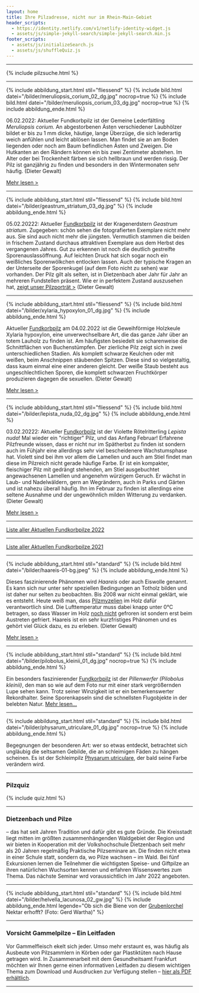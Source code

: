 ```yaml
---
layout: home
title: Ihre Pilzadresse, nicht nur im Rhein-Main-Gebiet
header_scripts:
  - https://identity.netlify.com/v1/netlify-identity-widget.js
  - assets/js/simple-jekyll-search/simple-jekyll-search.min.js
footer_scripts:
  - assets/js/initializeSearch.js
  - assets/js/shuffleQuiz.js
---
```

- - -

{% include pilzsuche.html %}

- - -

{% include abbildung_start.html stil="fliessend" %}
{% include bild.html datei="/bilder/meruliopsis_corium_02_dg.jpg" nocrop=true %}
{% include bild.html datei="/bilder/meruliopsis_corium_03_dg.jpg" nocrop=true %}
{% include abbildung_ende.html %}

06.02.2022: Aktueller Fundkorbpilz ist der Gemeine Lederfältling *Meruliopsis corium.* An abgestorbenen Ästen verschiedener Laubhölzer bildet er bis zu 1 mm dicke, häutige, lange Überzüge, die sich lederartig weich anfühlen und leicht ablösen lassen. Man findet sie an am Boden liegenden oder noch am Baum befindlichen Ästen und Zweigen. Die Hutkanten an den Rändern können ein bis zwei Zentimeter abstehen. Im Alter oder bei Trockenheit färben sie sich hellbraun und werden rissig. Der Pilz ist ganzjährig zu finden und besonders in den Wintermonaten sehr häufig. (Dieter Gewalt)

[Mehr lesen >](/pilze/neuer-name-meruliopsis-corium-gemeiner-lederfältling)

<div style="clear:  both"></div>

- - -

{% include abbildung_start.html stil="fliessend" %}
{% include bild.html datei="/bilder/geastrum_striatum_03_dg.jpg" %}
{% include abbildung_ende.html %}

05.02.20222: Aktueller [Fundkorbpilz](AA "Glossar-") ist der Kragenerdstern *Geastrum striatum*. Zugegeben: schön sehen die fotografierten Exemplare nicht mehr aus. Sie sind auch nicht mehr die jüngsten. Vermutlich stammen die beiden in frischem Zustand durchaus attraktiven Exemplare aus dem Herbst des vergangenen Jahres. Gut zu erkennen ist noch die deutlich gestreifte Sporenauslassöffnung. Auf leichten Druck hat sich sogar noch ein weißliches Sporenwölkchen entlocken lassen. Auch der typische Kragen an der Unterseite der Sporenkugel (auf dem Foto nicht zu sehen) war vorhanden. Der Pilz gilt als selten, ist in Dietzenbach aber Jahr für Jahr an mehreren Fundstellen präsent. Wie er in perfektem Zustand auszusehen hat, [zeigt unser Pilzporträt >](/pilze/geastrum-striatum-kragen-erdstern) (Dieter Gewalt)

<div style="clear:  both"></div>

- - -

{% include abbildung_start.html stil="fliessend" %}
{% include bild.html datei="/bilder/xylaria_hypoxylon_01_dg.jpg" %}
{% include abbildung_ende.html %}

Aktueller [Fundkorbpilz](AA "Glossar-") am 04.02.2022 ist die Geweihförmige Holzkeule Xylaria hypoxylon, eine unverwechselbare Art, die das ganze Jahr über an totem Lauholz zu finden ist. Am häufigsten besiedelt sie scharenweise die Schnittflächen von Buchenstümpfen. Der zierliche Pilz zeigt sich in zwei unterschiedlichen Stadien. Als komplett schwarze Keulchen oder mit weißen, beim Anschnippen stäubenden Spitzen. Diese sind so vielgestaltig, dass kaum einmal eine einer anderen gleicht. Der weiße Staub besteht aus ungeschlechtlichen Sporen, die komplett schwarzen Fruchtkörper produzieren dagegen die sexuellen. (Dieter Gewalt)

[Mehr lesen >](/pilze/xylaria-hypoxylon-geweihförmige-holzkeule)

<div style="clear:  both"></div>

- - -

{% include abbildung_start.html stil="fliessend" %}
{% include bild.html datei="/bilder/lepista_nuda_02_dg.jpg" %}
{% include abbildung_ende.html %}

03.02.20222: Aktueller [Fundkorbpilz](AA "Glossar-") ist der Violette Rötelritterling *Lepista nuda*! Mal wieder ein "richtiger" Pilz, und das Anfang Februar!  Erfahrene Pilzfreunde wissen, dass er nicht nur im Spätherbst zu finden ist sondern auch im Fühjahr eine allerdings sehr viel bescheidenere Wachstumsphase hat. Violett sind bei ihm vor allem die Lamellen und auch am Stiel findet man diese im Pilzreich nicht gerade häufige Farbe. Er ist ein kompakter, fleischiger Pilz mit gedrängt stehenden, am Stiel ausgebuchtet angewachsenen Lamellen und angenehm würzigem Geruch. Er wächst in Laub- und Nadelwäldern, gern an Wegrändern, auch in Parks und Gärten und ist nahezu überall häufig. Ihn im Februar zu finden ist allerdings eine seltene Ausnahme und der ungewöhnlich milden Witterung zu verdanken. (Dieter Gewalt)

[Mehr lesen >](/pilze/lepista-nuda-violetter-rötelritterling)

<div style="clear:  both"></div>

- - -

[Liste aller Aktuellen Fundkorbpilze 2022](/artikel/liste-aller-aktuellen-fundkorbpilze-2022.html)

- - -

[Liste aller Aktuellen Fundkorbpilze 2021](/artikel/liste-aller-aktuellen-fundkorbpilze-2021.html)

- - -

{% include abbildung_start.html stil="standard" %}
{% include bild.html datei="/bilder/haareis-01-bg.jpeg" %}
{% include abbildung_ende.html %}

Dieses faszinierende Phänomen wird *Haareis* oder auch Eiswolle genannt. Es kann sich nur unter sehr speziellen Bedingungen an Totholz bilden und ist daher nur selten zu beobachten. Bis 2008 war nicht einmal geklärt, wie es entsteht. Heute weiß man, dass [Pilzmyzelien](Myzel "Glossar") im Holz dafür verantwortlich sind. Die Lufttemperatur muss dabei knapp unter 0°C betragen, so dass Wasser im Holz <ins>noch nicht</ins> gefroren ist sondern erst beim Austreten gefriert. Haareis ist ein sehr kurzfristiges Phänomen und es gehört viel Glück dazu, es zu erleben. (Dieter Gewalt)

[Mehr lesen >](/artikel/haareis)

- - -

{% include abbildung_start.html stil="standard" %}
{% include bild.html datei="/bilder/pilobolus_kleinii_01_dg.jpg" nocrop=true %}
{% include abbildung_ende.html %}

Ein besonders faszinierender [Fundkorbpilz](AA "Glossar-") ist der *Pillenwerfer (Pilobolus kleinii)*, den man so wie auf dem Foto nur mit einer stark vergrößernden Lupe sehen kann. Trotz seiner Winzigkeit ist er ein bemerkenswerter Rekordhalter. Seine Sporenkapseln sind die schnellsten Flugobjekte in der belebten Natur. [Mehr lesen...](/pilze/pilobolus-kleinii-pillenwerfer)

- - -

{% include abbildung_start.html stil="standard" %}
{% include bild.html datei="/bilder/physarum_utriculare_01_dg.jpg" nocrop=true %}
{% include abbildung_ende.html %}

Begegnungen der besonderen Art: wer so etwas entdeckt, betrachtet sich ungläubig die seltsamen Gebilde, die an schleimigen Fäden zu hängen scheinen. Es ist der Schleimpilz [Physarum utriculare](/pilze/physarum-utriculare-fadenfruchtschleimpilz), der bald seine Farbe verändern wird.

- - -

### Pilzquiz

{% include quiz.html %}

- - -

### Dietzenbach und Pilze

– das hat seit Jahren Tradition und dafür gibt es gute Gründe. Die Kreisstadt liegt mitten im größten zusammenhängenden Waldgebiet der Region und wir bieten in Kooperation mit der Volkshochschule Dietzenbach seit mehr als 20 Jahren regelmäßig Praktische Pilzseminare an. Die finden nicht etwa in einer Schule statt, sondern da, wo Pilze wachsen – im Wald. Bei fünf Exkursionen lernen die Teilnehmer die wichtigsten Speise- und Giftpilze an ihren natürlichen Wuchsorten kennen und erfahren Wissenswertes zum Thema. Das nächste Seminar wrd voraussichtlich im Jahr 2022 angeboten.  

- - -

{% include abbildung_start.html stil="standard" %}
{% include bild.html datei="/bilder/helvella_lacunosa_02_gw.jpg" %}
{% include abbildung_ende.html legende="Ob sich die Biene von der <a href='/pilze/helvella-lacunosa-grubenlorchel'>Grubenlorchel</a> Nektar erhofft?  (Foto: Gerd Wartha)" %}

- - -

### Vorsicht Gammelpilze – Ein Leitfaden

Vor Gammelfleisch ekelt sich jeder. Umso mehr erstaunt es, was häufig als Ausbeute von Pilzsammlern in Körben oder gar Plastiktüten nach Hause getragen wird. In Zusammenarbeit mit dem Gesundheitsamt Frankfurt möchten wir Ihnen gerne einen informativen Leitfaden zu diesem wichtigen Thema zum Download und Ausdrucken zur Verfügung stellen – [hier als PDF erhältlich](/assets/docs/Fundkorb.de-Gammelpilze.pdf).

- - -